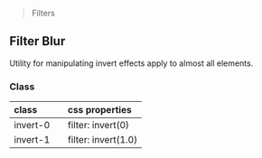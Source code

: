 > Filters

## Filter Blur

Utility for manipulating invert effects apply to almost all elements.

### Class
  
| class |  | css properties |
|:--|:--|:--|
| invert-0 |  | filter: invert(0) |
| invert-1 |  | filter: invert(1.0) |

